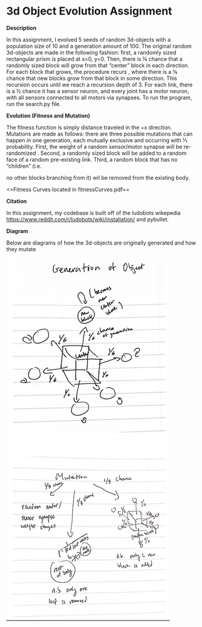 # 3d Object Evolution Assignment

**Description**

In this assignment, I evolved 5 seeds of random 3d-objects with a population size of 10 and a generation amount of 100.
The original random 3d-objects are made in the following fashion: first, a randomly sized rectangular prism is placed at x=0, y=0. Then, there
 is ⅙ chance that a randomly sized block will grow from that “center” block in each direction. For each block that grows, the procedure recurs
, where there is a ⅙ chance that new blocks grow from that block in some direction. This recursion occurs until we reach a recursion depth of 3.
For each link, there is a ½ chance it has a sensor neuron, and every joint has a motor neuron, with all sensors connected to all motors via synapses. 
To run the program, run the search.py file.

**Evolution (Fitness and Mutation)**

The fitness function is simply distance traveled in the +x direction. Mutations are made as follows: there are three possible mutations that
 can happen in one generation, each mutually exclusive and occurring with ⅓ probability. First, the weight of a random sensor/motor synapse will be re-randomized
. Second, a randomly sized block will be added to a random face of a random pre-existing link. Third, a random block that has no “children” (i.e. 

no other blocks branching from it) wil be removed from the existing body.

==Fitness Curves located in fitnessCurves.pdf==

**Citation**

In this assignment, my codebase is built off of the ludobots wikepedia https://www.reddit.com/r/ludobots/wiki/installation/ and pybullet.

**Diagram**

Below are diagrams of how the 3d-objects are originally generated and how they mutate

![generation](generation.png) ![mutation](mutation.png)







